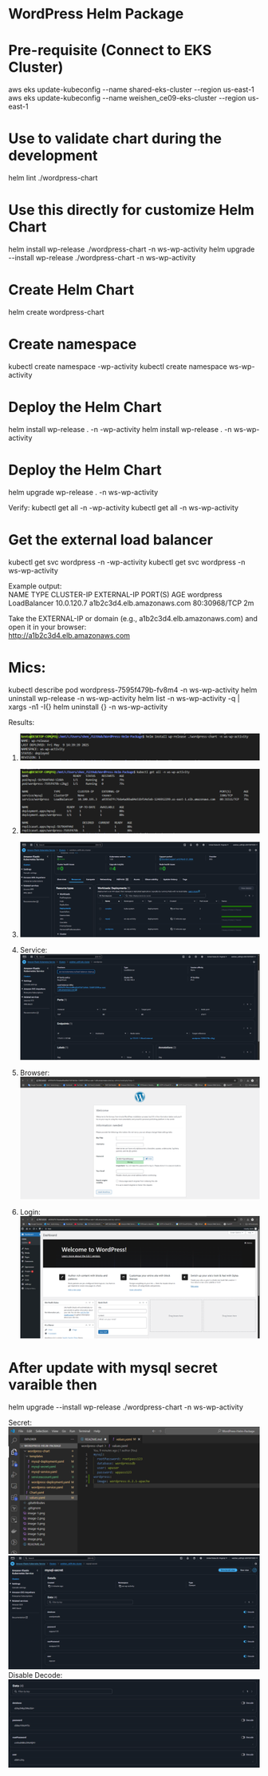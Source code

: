 # WordPress Helm Package


# Pre-requisite (Connect to EKS Cluster)
aws eks update-kubeconfig --name shared-eks-cluster --region us-east-1
aws eks update-kubeconfig --name weishen_ce09-eks-cluster --region us-east-1

# Use to validate chart during the development
helm lint ./wordpress-chart

# Use this directly for customize Helm Chart
helm install wp-release ./wordpress-chart -n ws-wp-activity
helm upgrade --install wp-release ./wordpress-chart -n ws-wp-activity

# Create Helm Chart
helm create wordpress-chart

# Create namespace
kubectl create namespace <your-name>-wp-activity
kubectl create namespace ws-wp-activity

# Deploy the Helm Chart
helm install wp-release . -n <your-name>-wp-activity
helm install wp-release . -n ws-wp-activity

# Deploy the Helm Chart
helm upgrade wp-release . -n ws-wp-activity


Verify:
kubectl get all -n <your-name>-wp-activity
kubectl get all -n ws-wp-activity

# Get the external load balancer
kubectl get svc wordpress -n <your-name>-wp-activity
kubectl get svc wordpress -n ws-wp-activity

Example output:   
NAME        TYPE           CLUSTER-IP     EXTERNAL-IP        PORT(S)        AGE
wordpress   LoadBalancer   10.0.120.7     a1b2c3d4.elb.amazonaws.com   80:30968/TCP   2m
   
Take the EXTERNAL-IP or domain (e.g., a1b2c3d4.elb.amazonaws.com) and open it in your browser:   
http://a1b2c3d4.elb.amazonaws.com


# Mics:
kubectl describe pod wordpress-7595f479b-fv8m4 -n ws-wp-activity
helm uninstall wp-release -n ws-wp-activity
helm list -n ws-wp-activity -q | xargs -n1 -I{} helm uninstall {} -n ws-wp-activity

Results:
1. ![alt text](image.png)  
      
2. ![alt text](image-1.png)   
   
3. ![alt text](image-2.png)   
   
4. Service:   
![alt text](image-3.png)  
   
5. Browser:   
![alt text](image-4.png)       

6. Login:
![alt text](image-5.png)   

# After update with mysql secret varaible then
 helm upgrade --install wp-release ./wordpress-chart -n ws-wp-activity


Secret:         
 ![alt text](image-6.png)   
 ![alt text](image-7.png)   
 Disable Decode:   
 ![alt text](image-8.png)   